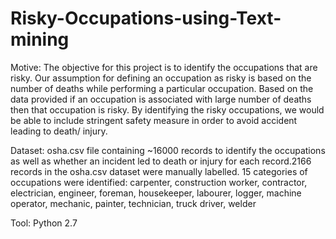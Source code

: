 # Risky-Occupations-using-Text-mining

Motive: The objective for this project is to identify the occupations that are risky. Our assumption for defining an occupation as risky is based on the number of deaths while performing a particular occupation. Based on the data provided if an occupation is associated with large number of deaths then that occupation is risky. By identifying the risky occupations, we would be able to include stringent safety measure in order to avoid accident leading to death/ injury.

Dataset:  osha.csv file containing ~16000 records to identify the occupations as well as whether an incident led to death or injury for each record.2166 records in the osha.csv dataset were manually labelled. 15 categories of occupations were identified: carpenter, construction worker, contractor, electrician, engineer, foreman, housekeeper, labourer, logger, machine operator, mechanic, painter, technician, truck driver, welder

Tool: Python 2.7
